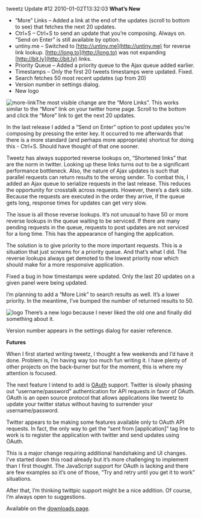 tweetz Update #12
2010-01-02T13:32:03
**What’s New**

  * “More” Links – Added a link at the end of the updates (scroll to bottom to see) that fetches the next 20 updates. 
  * Ctrl+S – Ctrl+S to send an update that you’re composing. Always on. “Send on Enter” is still available by option. 
  * untiny.me – Switched to [http://untiny.me](http://untiny.me) for reverse link lookup. [http://long.to](http://long.to) was not expanding [http://bit.ly](http://bit.ly) links. 
  * Priority Queue – Added a priority queue to the Ajax queue added earlier. 
  * Timestamps – Only the first 20 tweets timestamps were updated. Fixed. 
  * Search fetches 50 most recent updates (up from 20) 
  * Version number in settings dialog. 
  * New logo 

![more-link](http://az667460.vo.msecnd.net/cdn/images/blog/tweetzUpdate12_796A/morelink.png)The most visible change are the “More Links”. This works similar to the “More” link on your twitter home page. Scroll to the bottom and click the “More” link to get the next 20 updates.

In the last release I added a “Send on Enter” option to post updates you’re composing by pressing the enter key. It occurred to me afterwards that there is a more standard (and perhaps more appropriate) shortcut for doing this - Ctrl+S. Should have thought of that one sooner.

Tweetz has always supported reverse lookups on, “Shortened links” that are the norm in twitter. Looking up these links turns out to be a significant performance bottleneck. Also, the nature of Ajax updates is such that parallel requests can return results to the wrong sender. To combat this, I added an Ajax queue to serialize requests in the last release. This reduces the opportunity for crosstalk across requests. However, there’s a dark side. Because the requests are executed in the order they arrive, if the queue gets long, response times for updates can get very slow.

The issue is all those reverse lookups. It’s not unusual to have 50 or more reverse lookups in the queue waiting to be serviced. If there are many pending requests in the queue, requests to post updates are not serviced for a long time. This has the appearance of hanging the application.

The solution is to give priority to the more important requests. This is a situation that just screams for a priority queue. And that’s what I did. The reverse lookups always get demoted to the lowest priority now which should make for a more responsive application.

Fixed a bug in how timestamps were updated. Only the last 20 updates on a given panel were being updated.

I’m planning to add a “More Link” to search results as well. It’s a lower priority. In the meantime, I’ve bumped the number of returned results to 50.

![logo](http://az667460.vo.msecnd.net/cdn/images/blog/tweetzUpdate12_796A/logo.png) There’s a new logo because I never liked the old one and finally did something about it.

Version number appears in the settings dialog for easier reference.

**Futures**

When I first started writing tweetz, I thought a few weekends and I’d have it done. Problem is, I’m having way too much fun writing it. I have plenty of other projects on the back-burner but for the moment, this is where my attention is focused.

The next feature I intend to add is [OAuth](http://oauth.net) support. Twitter is slowly phasing out “username/password” authentication for API requests in favor of OAuth. OAuth is an open source protocol that allows applications like tweetz to update your twitter status without having to surrender your username/password.

Twitter appears to be making some features available only to OAuth API requests. In fact, the only way to get the “sent from [application]” tag line to work is to register the application with twitter and send updates using OAuth.

This is a major change requiring additional handshaking and UI changes. I’ve started down this road already but it’s more challenging to implement than I first thought. The JavaScript support for OAuth is lacking and there are few examples so it’s one of those, “Try and retry until you get it to work” situations.

After that, I’m thinking twittpic support might be a nice addition. Of course, I’m always open to suggestions.

Available on the [downloads page](/downloads).
